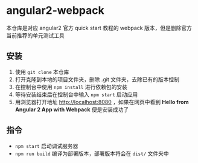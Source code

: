 # angular2-webpack

本仓库是对应 angular2 官方 quick start 教程的 webpack 版本，但是删除官方当前推荐的单元测试工具

## 安装

1. 使用 `git clone` 本仓库
2. 打开克隆到本地的项目文件夹，删除 .git 文件夹，去除已有的版本控制
3. 在控制台中使用 `npm install` 进行依赖包的安装
4. 等待安装结束后在控制台中输入 `npm start` 启动应用
5. 用浏览器打开地址 <http://localhost:8080> ，如果在网页中看到 **Hello from Angular 2 App with Webpack** 便是安装成功了

## 指令

- `npm start` 启动调试服务器
- `npm run build` 编译为部署版本，部署版本将会在 `dist/` 文件夹中
